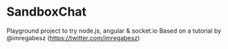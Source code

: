 # SandboxChat
Playground project to try node.js, angular &amp; socket.io
Based on a tutorial by @imregabesz (https://twitter.com/imregabesz)
